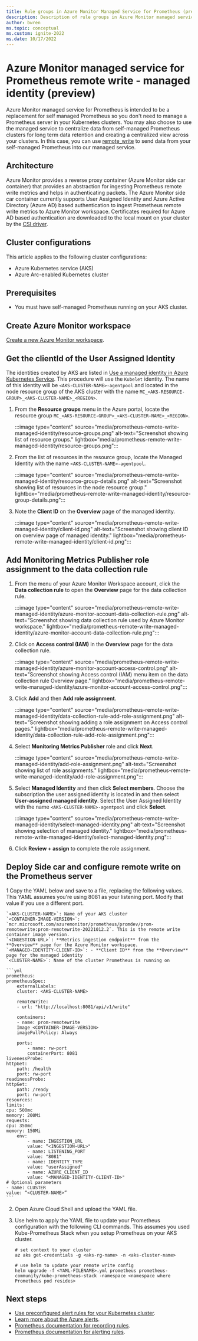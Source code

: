 ```yaml
---
title: Rule groups in Azure Monitor Managed Service for Prometheus (preview)
description: Description of rule groups in Azure Monitor managed service for Prometheus which alerting and data computation.
author: bwren 
ms.topic: conceptual
ms.custom: ignite-2022
ms.date: 10/17/2022
---
```


# Azure Monitor managed service for Prometheus remote write - managed identity (preview)
Azure Monitor managed service for Prometheus is intended to be a replacement for self managed Prometheus so you don't need to manage a Prometheus server in your Kubernetes clusters. You may also choose to use the managed service to centralize data from self-managed Prometheus clusters for long term data retention and creating a centralized view across your clusters. In this case, you can use [remote_write](https://prometheus.io/docs/operating/integrations/#remote-endpoints-and-storage) to send data from your self-managed Prometheus into our managed service.

## Architecture
Azure Monitor provides a reverse proxy container (Azure Monitor side car container) that provides an abstraction for ingesting Prometheus remote write metrics and helps in authenticating packets. The Azure Monitor side car container currently supports User Assigned Identity and Azure Active Directory (Azure AD) based authentication to ingest Prometheus remote write metrics to Azure Monitor workspace. Certificates required for Azure AD based authentication are downloaded to the local mount on your cluster by the [CSI driver](../../aks/csi-secrets-store-driver.md).


## Cluster configurations
This article applies to the following cluster configurations:

- Azure Kubernetes service (AKS)
- Azure Arc-enabled Kubernetes cluster

## Prerequisites

- You must have self-managed Prometheus running on your AKS cluster.


## Create Azure Monitor workspace
[Create a new Azure Monitor workspace](../essentials/azure-monitor-workspace-overview.md#create-an-azure-monitor-workspace).

## Get the clientId of the User Assigned Identity
The identities created by AKS are listed in [Use a managed identity in Azure Kubernetes Service](../../aks/use-managed-identity.md). This procedure will use the `Kubelet` identity. The name of this identity will be `<AKS-CLUSTER-NAME>-agentpool` and located in the node resource group of the AKS cluster with the name `MC_<AKS-RESOURCE-GROUP>_<AKS-CLUSTER-NAME>_<REGION>`. 

1. From the **Resource groups** menu in the Azure portal, locate the resource group `MC_<AKS-RESOURCE-GROUP>_<AKS-CLUSTER-NAME>_<REGION>`.

    :::image type="content" source="media/prometheus-remote-write-managed-identity/resource-groups.png" alt-text="Screenshot showing list of resource groups." lightbox="media/prometheus-remote-write-managed-identity/resource-groups.png":::

2. From the list of resources in the resource group, locate the Managed Identity with the name `<AKS-CLUSTER-NAME>-agentpool`.

    :::image type="content" source="media/prometheus-remote-write-managed-identity/resource-group-details.png" alt-text="Screenshot showing list of resources in the node resource group." lightbox="media/prometheus-remote-write-managed-identity/resource-group-details.png":::

3. Note the **Client ID** on the **Overview** page of the managed identity.

    :::image type="content" source="media/prometheus-remote-write-managed-identity/client-id.png" alt-text="Screenshot showing client ID on overview page of managed identity." lightbox="media/prometheus-remote-write-managed-identity/client-id.png":::

## Add Monitoring Metrics Publisher role assignment to the data collection rule

1. From the menu of your Azure Monitor Workspace account, click the **Data collection rule** to open the **Overview** page for the data collection rule.

    :::image type="content" source="media/prometheus-remote-write-managed-identity/azure-monitor-account-data-collection-rule.png" alt-text="Screenshot showing data collection rule used by Azure Monitor workspace." lightbox="media/prometheus-remote-write-managed-identity/azure-monitor-account-data-collection-rule.png":::

2. Click on **Access control (IAM)** in the **Overview** page for the data collection rule.

    :::image type="content" source="media/prometheus-remote-write-managed-identity/azure-monitor-account-access-control.png" alt-text="Screenshot showing Access control (IAM) menu item on the data collection rule Overview page." lightbox="media/prometheus-remote-write-managed-identity/azure-monitor-account-access-control.png":::

3. Click **Add** and then **Add role assignment**.

    :::image type="content" source="media/prometheus-remote-write-managed-identity/data-collection-rule-add-role-assignment.png" alt-text="Screenshot showing adding a role assignment on Access control pages." lightbox="media/prometheus-remote-write-managed-identity/data-collection-rule-add-role-assignment.png":::

4. Select **Monitoring Metrics Publisher** role and click **Next**.

    :::image type="content" source="media/prometheus-remote-write-managed-identity/add-role-assignment.png" alt-text="Screenshot showing list of role assignments." lightbox="media/prometheus-remote-write-managed-identity/add-role-assignment.png":::

5. Select **Managed Identity** and then click **Select members**. Choose the subscription the user assigned identity is located in and then select **User-assigned managed identity**. Select the User Assigned Identity with the name `<AKS-CLUSTER-NAME>-agentpool` and click **Select**.

    :::image type="content" source="media/prometheus-remote-write-managed-identity/select-managed-identity.png" alt-text="Screenshot showing selection of managed identity." lightbox="media/prometheus-remote-write-managed-identity/select-managed-identity.png":::

6. Click **Review + assign** to complete the role assignment.

## Deploy Side car and configure remote write on the Prometheus server

1 Copy the YAML below and save to a file, replacing the following values. This YAML assumes you're using 8081 as your listening port. Modify that value if you use a different port.

    `<AKS-CLUSTER-NAME>`: Name of your AKS cluster
    `<CONTAINER-IMAGE-VERSION>`: `mcr.microsoft.com/azuremonitor/prometheus/promdev/prom-remotewrite:prom-remotewrite-20221012.2`. This is the remote write container image version.
    `<INGESTION-URL>`: **Metrics ingestion endpoint** from the **Overview** page for the Azure Monitor workspace.
    `<MANAGED-IDENTITY-CLIENT-ID>`: - **Client ID** from the **Overview** page for the managed identity
    `<CLUSTER-NAME>`: Name of the cluster Prometheus is running on

    ```yml
    prometheus: 
    prometheusSpec: 
        externalLabels: 
        cluster: <AKS-CLUSTER-NAME> 
    
        remoteWrite: 
        - url: "http://localhost:8081/api/v1/write" 
    
        containers: 
        - name: prom-remotewrite 
        Image <CONTAINER-IMAGE-VERSION> 
        imagePullPolicy: Always 
        
        ports: 
            - name: rw-port 
            containerPort: 8081 
    livenessProbe: 
    httpGet: 
        path: /health 
        port: rw-port 
    readinessProbe: 
    httpGet: 
        path: /ready 
        port: rw-port 
    resources: 
    limits: 
    cpu: 500mc 
    memory: 200Mi 
    requests: 
    cpu: 350mc 
    memory: 150Mi 
        env: 
            - name: INGESTION_URL 
            value: “<INGESTION-URL>" 
            - name: LISTENING_PORT 
            value: "8081" 
            - name: IDENTITY_TYPE 
            value: "userAssigned"       
            - name: AZURE_CLIENT_ID 
            value: "<MANAGED-IDENTITY-CLIENT-ID>" 
    # Optional parameters 
    - name: CLUSTER 
    value: “<CLUSTER-NAME>” 
    ```

2. Open Azure Cloud Shell and upload the YAML file.
3. Use helm to apply the YAML file to update your Prometheus configuration with the following CLI commands. This assumes you used Kube-Prometheus Stack when you setup Prometheus on your AKS cluster. 

    ```azurecli
    # set context to your cluster 
    az aks get-credentials -g <aks-rg-name> -n <aks-cluster-name> 
 
    # use helm to update your remote write config 
    helm upgrade -f <YAML-FILENAME>.yml prometheus prometheus-community/kube-prometheus-stack -namespace <namespace where Prometheus pod resides> 
    ```



## Next steps

- [Use preconfigured alert rules for your Kubernetes cluster](../containers/container-insights-metric-alerts.md).
- [Learn more about the Azure alerts](../alerts/alerts-types.md).
- [Prometheus documentation for recording rules](https://aka.ms/azureprometheus-promio-recrules).
- [Prometheus documentation for alerting rules](https://aka.ms/azureprometheus-promio-alertrules).
